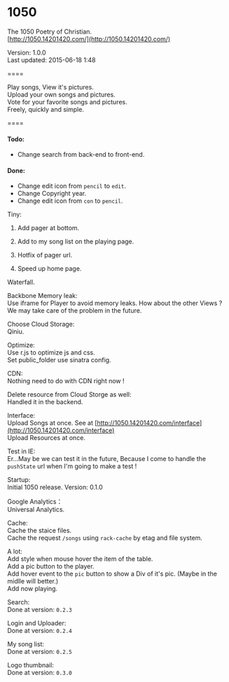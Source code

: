 1050
====

The 1050 Poetry of Christian.  
[http://1050.14201420.com/](http://1050.14201420.com/)

Version: 1.0.0  
Last updated: 2015-06-18 1:48

====

Play songs, View it's pictures.  
Upload your own songs and pictures.  
Vote for your favorite songs and pictures.  
Freely, quickly and simple.  

====

#### Todo:  

- Change search from back-end to front-end.

#### Done:  

- Change edit icon from `pencil` to `edit`.
- Change Copyright year.
- Change edit icon from `con` to `pencil`.

Tiny:
1. Add pager at bottom.
2. Add to my song list on the playing page.

1. Hotfix of pager url.  
2. Speed up home page.  

Waterfall.  

Backbone Memory leak:  
Use iframe for Player to avoid memory leaks. How about the other Views ? We may take care of the problem in the future.  

Choose Cloud Storage:  
Qiniu.

Optimize:  
Use r.js to optimize js and css.  
Set public_folder use sinatra config.  

CDN:  
Nothing need to do with CDN right now !  

Delete resource from Cloud Storge as well:  
Handled it in the backend.  

Interface:  
Upload Songs at once. See at [http://1050.14201420.com/interface](http://1050.14201420.com/interface)  
Upload Resources at once.  

Test in IE:  
Er...May be we can test it in the future, Because I come to handle the `pushState` url when I'm going to make a test !

Startup:  
Initial 1050 release. Version: 0.1.0  

Google Analytics：  
Universal Analytics.  

Cache:  
Cache the staice files.  
Cache the request `/songs` using `rack-cache` by etag and file system.  

A lot:   
Add style when mouse hover the item of the table.  
Add a pic button to the player.  
Add hover event to the `pic` button to show a Div of it's pic.  (Maybe in the midlle will better.)  
Add now playing.   

Search:  
Done at version: `0.2.3`  

Login and Uploader:  
Done at version: `0.2.4`  

My song list:  
Done at version: `0.2.5`

Logo thumbnail:  
Done at version: `0.3.0`  